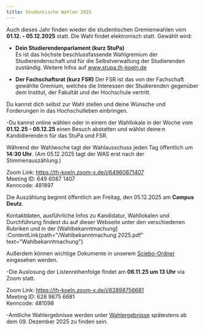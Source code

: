 ```yaml
---
title: Studentische Wahlen 2025
---
```


<!-- **!! DU BIST GEFRAGT !!** -->

Auch dieses Jahr finden wieder die studentischen Gremienwahlen vom **01.12. - 05.12.2025** statt. Die Wahl findet elektronisch statt. Gewählt wird:

- **Dein Studierendenparlament (kurz StuPa)**  
  Es ist das höchste beschlussfassende Wahlgremium der Studierendenschaft und für die Selbstverwaltung der Studierenden zuständig.
  Weitere Infos auf www.stupa.th-koeln.de

- **Der Fachschaftsrat (kurz FSR)**
  Der FSR ist das von der Fachschaft gewählte Gremium, welches die Interessen der Studierenden gegenüber dem Institut, der Fakultät und der Hochschule vertritt.

Du kannst dich selbst zur Wahl stellen und deine Wünsche und Forderungen in das Hochschulleben einbringen.

-Du kannst online wählen oder in einem der Wahllokale in der Woche vom **01.12.25 - 05.12.25** einen Besuch abstatten und wählst deine:n Kandidierende:n für das StuPa und FSR.

Während der Wahlwoche tagt der Wahlausschuss jeden Tag öffentlich um **14:30 Uhr**. (Am 05.12.2025 tagt der WAS erst nach der Stimmenauszählung.)

Zoom Link: https://th-koeln.zoom-x.de/j/64960871407  
Meeting ID: 649 6087 1407  
Kenncode: 481897 

Die Auszählung beginnt öffentlich am Freitag, den 05.12.2025 am **Campus Deutz**.

Kontaktdaten, ausführliche Infos zu Kandidatur, Wahllokalen und Durchführung findest du auf dieser Webseite unter den verschiedenen Rubriken und in der [Wahlbekanntmachung] 
:ContentLink{path="/Wahlbekanntmachung 2025.pdf" text="Wahlbekanntmachung"}

Außerdem können wichtige Dokumente in unserem [Sciebo-Ordner](https://th-koeln.sciebo.de/s/t8SoFrD7PsqY94J) eingesehen werden.

-Die Auslosung der Listenreihenfolge findet am **06.11.25 um 13 Uhr** via Zoom statt.

Zoom Link: https://th-koeln.zoom-x.de/j/62898756681  
Meeting ID: 628 9875 6681  
Kenncode: 481098

-Amtliche Wahlergebnisse werden unter [Wahlergebnisse](/wahlergebnisse) spätestens ab dem 09. Dezember 2025 zu finden sein.
